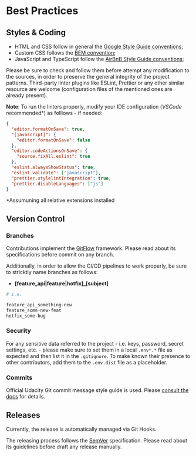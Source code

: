 # Best Practices

## Styles & Coding

- HTML and CSS follow in general the [Google Style Guide conventions](https://github.com/google/styleguide);
- Custom CSS follows the [BEM convention](http://getbem.com/);
- JavaScript and TypeScript follow the [AirBnB Style Guide conventions](https://github.com/airbnb/javascript);

Please be sure to check and follow them before attempt any modification to the sources, in order to preserve the general integrity of the project patterns.
Third-party linter plugins like ESLint, Prettier or any other similar resource are welcome (configuration files of the mentioned ones are already present).

**Note**: To run the linters properly, modify your IDE configuration (_VSCode_ recommended\*) as folllows - if needed:

```json
{
  "editor.formatOnSave": true,
  "[javascript]": {
    "editor.formatOnSave": false
  },
  "editor.codeActionsOnSave": {
    "source.fixAll.eslint": true
  },
  "eslint.alwaysShowStatus": true,
  "eslint.validate": ["javascript"],
  "prettier.stylelintIntegration": true,
  "prettier.disableLanguages": ["js"]
}
```

\*Assumuning all relative extensions installed

## Version Control

### Branches

Contributions implement the [GitFlow](https://www.atlassian.com/git/tutorials/comparing-workflows/gitflow-workflow) framework. Please read about its specifications before commit on any branch.

Additionally, in order to allow the CI/CD pipelines to work properly, be sure to stricktly name branches as follows:

- **[feature_api|feature|hotfix]\_[subject]**

```bash
# i.e.

feature_api_something-new
feature_some-new-feat
hotfix_some-bug
```

### Security

For any sensitive data referred to the project - i.e. keys, password, secret settings, etc. - please make sure to set them in a local `.env*.*` file as expected and then list it in the `.gitignore`.
To make known their presence to other contributors, add them to the `.env.dist` file as a placeholder.

### Commits

Official Udacity Git commit message style guide is used. Please [consult the docs](http://udacity.github.io/git-styleguide/) for details.

## Releases

Currently, the release is automatically managed via Git Hooks.

The releasing process follows the [SemVer](https://semver.org/) specification. Please read about its guidelines before draft any release manually.
